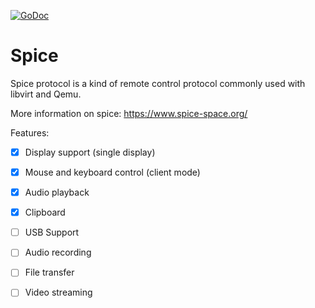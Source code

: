 [![GoDoc](https://godoc.org/github.com/Shells-com/spice?status.svg)](https://godoc.org/github.com/Shells-com/spice)

# Spice

Spice protocol is a kind of remote control protocol commonly used with libvirt
and Qemu.

More information on spice: https://www.spice-space.org/

Features:

* [x] Display support (single display)
* [x] Mouse and keyboard control (client mode)
* [x] Audio playback
* [x] Clipboard
* [ ] USB Support
* [ ] Audio recording
* [ ] File transfer
* [ ] Video streaming

